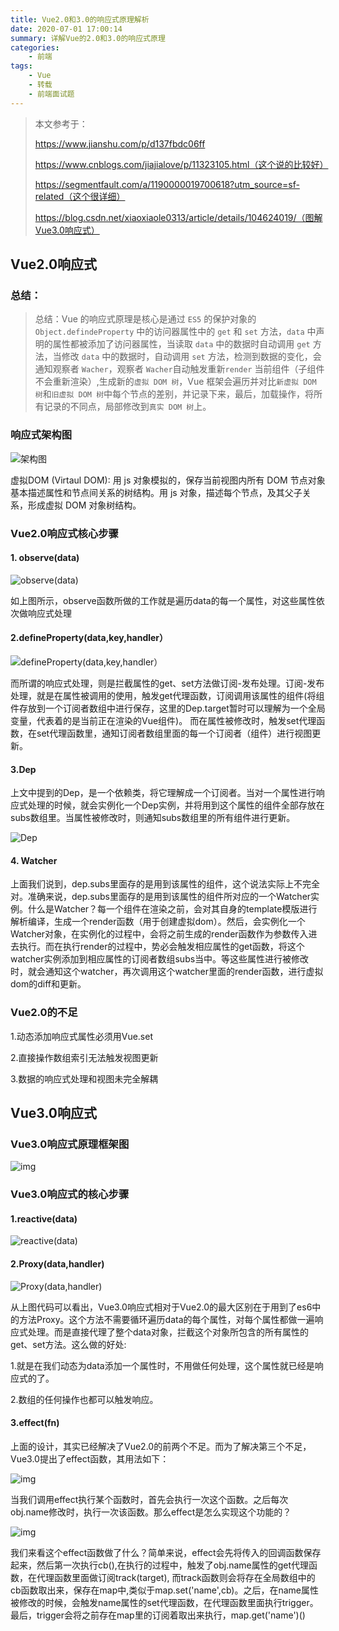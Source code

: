 ```yaml
---
title: Vue2.0和3.0的响应式原理解析
date: 2020-07-01 17:00:14
summary: 详解Vue的2.0和3.0的响应式原理
categories:
    - 前端
tags:
    - Vue
    - 转载
    - 前端面试题
---
```


> 本文参考于：
>
> https://www.jianshu.com/p/d137fbdc06ff
>
> https://www.cnblogs.com/jiajialove/p/11323105.html（这个说的比较好）
>
> https://segmentfault.com/a/1190000019700618?utm_source=sf-related（这个很详细）
>
> https://blog.csdn.net/xiaoxiaole0313/article/details/104624019/（图解Vue3.0响应式）

## Vue2.0响应式

### 总结：

> 总结：Vue 的响应式原理是核心是通过 `ES5` 的保护对象的 `Object.defindeProperty` 中的访问器属性中的 `get` 和 `set` 方法，`data` 中声明的属性都被添加了访问器属性，当读取 `data` 中的数据时自动调用 `get` 方法，当修改 `data` 中的数据时，自动调用 `set` 方法，检测到数据的变化，会通知观察者 `Wacher`，观察者 `Wacher`自动触发重新`render` 当前组件（子组件不会重新渲染）,生成新的`虚拟 DOM 树`，Vue 框架会遍历并对比`新虚拟 DOM 树`和`旧虚拟 DOM 树`中每个节点的差别，并记录下来，最后，加载操作，将所有记录的不同点，局部修改到`真实 DOM 树`上。

### 响应式架构图

![架构图](https://txy-tc-ly-1256104767.cos.ap-guangzhou.myqcloud.com/20200701174626.png)

虚拟DOM (Virtaul DOM): 用 js 对象模拟的，保存当前视图内所有 DOM 节点对象基本描述属性和节点间关系的树结构。用 js 对象，描述每个节点，及其父子关系，形成虚拟 DOM 对象树结构。

### Vue2.0响应式核心步骤

#### 1. observe(data)

![observe(data)](https://txy-tc-ly-1256104767.cos.ap-guangzhou.myqcloud.com/20200701175936)

如上图所示，observe函数所做的工作就是遍历data的每一个属性，对这些属性依次做响应式处理

#### 2.defineProperty(data,key,handler）

![defineProperty(data,key,handler）](https://txy-tc-ly-1256104767.cos.ap-guangzhou.myqcloud.com/20200701180004)

而所谓的响应式处理，则是拦截属性的get、set方法做订阅-发布处理。订阅-发布处理，就是在属性被调用的使用，触发get代理函数，订阅调用该属性的组件(将组件存放到一个订阅者数组中进行保存，这里的Dep.target暂时可以理解为一个全局变量，代表着的是当前正在渲染的Vue组件)。 而在属性被修改时，触发set代理函数，在set代理函数里，通知订阅者数组里面的每一个订阅者（组件）进行视图更新。

#### 3.Dep

上文中提到的Dep，是一个依赖类，将它理解成一个订阅者。当对一个属性进行响应式处理的时候，就会实例化一个Dep实例，并将用到这个属性的组件全部存放在subs数组里。当属性被修改时，则通知subs数组里的所有组件进行更新。

![Dep](https://txy-tc-ly-1256104767.cos.ap-guangzhou.myqcloud.com/20200701180045)

#### 4. Watcher

上面我们说到，dep.subs里面存的是用到该属性的组件，这个说法实际上不完全对。准确来说，dep.subs里面存的是用到该属性的组件所对应的一个Watcher实例。什么是Watcher？每一个组件在渲染之前，会对其自身的template模版进行解析编译，生成一个render函数（用于创建虚拟dom）。然后，会实例化一个Watcher对象，在实例化的过程中，会将之前生成的render函数作为参数传入进去执行。而在执行render的过程中，势必会触发相应属性的get函数，将这个watcher实例添加到相应属性的订阅者数组subs当中。等这些属性进行被修改时，就会通知这个watcher，再次调用这个watcher里面的render函数，进行虚拟dom的diff和更新。

### Vue2.0的不足

1.动态添加响应式属性必须用Vue.set

2.直接操作数组索引无法触发视图更新

3.数据的响应式处理和视图未完全解耦

## Vue3.0响应式

### Vue3.0响应式原理框架图

![img](https://txy-tc-ly-1256104767.cos.ap-guangzhou.myqcloud.com/20200701182307)

### Vue3.0响应式的核心步骤

#### 1.reactive(data)

![reactive(data)](https://txy-tc-ly-1256104767.cos.ap-guangzhou.myqcloud.com/20200701182113)

#### 2.Proxy(data,handler)

![Proxy(data,handler)](https://txy-tc-ly-1256104767.cos.ap-guangzhou.myqcloud.com/20200701182130)

从上图代码可以看出，Vue3.0响应式相对于Vue2.0的最大区别在于用到了es6中的方法Proxy。这个方法不需要循环遍历data的每个属性，对每个属性都做一遍响应式处理。而是直接代理了整个data对象，拦截这个对象所包含的所有属性的get、set方法。这么做的好处:

1.就是在我们动态为data添加一个属性时，不用做任何处理，这个属性就已经是响应式的了。

2.数组的任何操作也都可以触发响应。

#### 3.effect(fn)

上面的设计，其实已经解决了Vue2.0的前两个不足。而为了解决第三个不足， Vue3.0提出了effect函数，其用法如下：

![img](https://txy-tc-ly-1256104767.cos.ap-guangzhou.myqcloud.com/20200701182215)

当我们调用effect执行某个函数时，首先会执行一次这个函数。之后每次obj.name修改时，执行一次该函数。那么effect是怎么实现这个功能的？

![img](https://txy-tc-ly-1256104767.cos.ap-guangzhou.myqcloud.com/20200701182224)

我们来看这个effect函数做了什么？简单来说，effect会先将传入的回调函数保存起来，然后第一次执行cb(),在执行的过程中，触发了obj.name属性的get代理函数，在代理函数里面做订阅track(target), 而track函数则会将存在全局数组中的cb函数取出来，保存在map中,类似于map.set('name',cb)。之后，在name属性被修改的时候，会触发name属性的set代理函数，在代理函数里面执行trigger。最后，trigger会将之前存在map里的订阅着取出来执行，map.get('name')()

